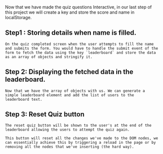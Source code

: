 Now that we have made the quiz questions Interactive, in our last step of this project we will create a key and store the score and name in localStorage. 

## Step1 : Storing details when name is filled. 
    On the quiz completed screen when the user attempts to fill the name and submits the form. You would have to handle the submit event of the form to fetch the data using the key `leaderboard` and store the data as an array of objects and stringify it. 

## Step 2: Displaying the fetched data in the leaderboard. 

    Now that we have the array of objects with us. We can generate a simple leaderboard element and add the list of users to the leaderboard text. 

## Step 3: Reset Quiz button 
    The reset quiz button will be shown to the user's at the end of the leaderboard allowing the users to attempt the quiz again. 

    This button will reset all the changes we've made to the DOM nodes, we can essentially achieve this by triggering a reload in the page or by removing all the nodes that we've inserting (the hard way). 